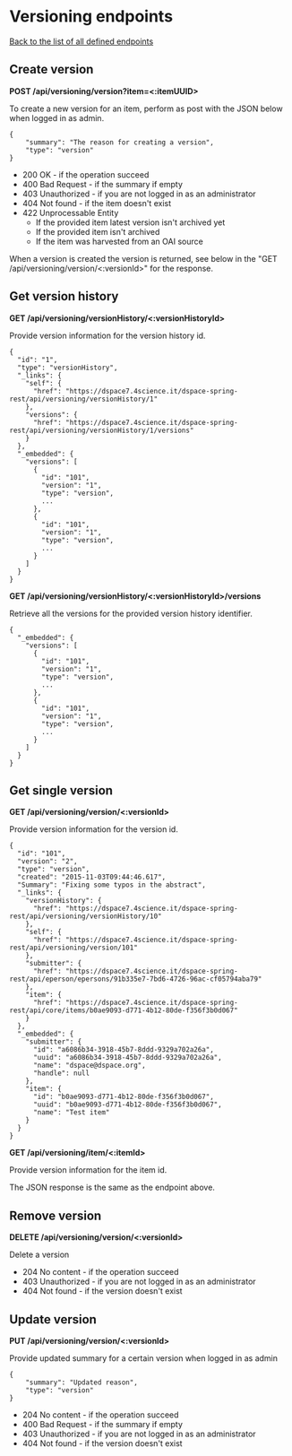 # Versioning endpoints

[Back to the list of all defined endpoints](endpoints.md)

## Create version

**POST /api/versioning/version?item=<:itemUUID>**

To create a new version for an item, perform as post with the JSON below when logged in as admin.

```
{
    "summary": "The reason for creating a version",
    "type": "version"
}
```

* 200 OK - if the operation succeed
* 400 Bad Request - if the summary if empty 
* 403 Unauthorized - if you are not logged in as an administrator
* 404 Not found - if the item doesn't exist
* 422 Unprocessable Entity 
    - If the provided item latest version isn't archived yet 
    - If the provided item isn't archived
    - If the item was harvested from an OAI source
    
When a version is created the version is returned, see below in the "GET /api/versioning/version/<:versionId>" for the response.

## Get version history

**GET /api/versioning/versionHistory/<:versionHistoryId>**

Provide version information for the version history id.

```
{
  "id": "1",
  "type": "versionHistory",
  "_links": {
    "self": {
      "href": "https://dspace7.4science.it/dspace-spring-rest/api/versioning/versionHistory/1"
    },
    "versions": {
      "href": "https://dspace7.4science.it/dspace-spring-rest/api/versioning/versionHistory/1/versions"
    }
  },
  "_embedded": {
    "versions": [
      {
        "id": "101",
        "version": "1",
        "type": "version",
        ...
      },
      {
        "id": "101",
        "version": "1",
        "type": "version",
        ...
      }
    ]
  }
}
```

**GET /api/versioning/versionHistory/<:versionHistoryId>/versions**

Retrieve all the versions for the provided version history identifier.

```
{
  "_embedded": {
    "versions": [
      {
        "id": "101",
        "version": "1",
        "type": "version",
        ...
      },
      {
        "id": "101",
        "version": "1",
        "type": "version",
        ...
      }
    ]
  }
}
```

## Get single version

**GET /api/versioning/version/<:versionId>**

Provide version information for the version id.

```
{
  "id": "101",
  "version": "2",
  "type": "version",
  "created": "2015-11-03T09:44:46.617",
  "Summary": "Fixing some typos in the abstract",
  "_links": {
    "versionHistory": {
      "href": "https://dspace7.4science.it/dspace-spring-rest/api/versioning/versionHistory/10"
    },
    "self": {
      "href": "https://dspace7.4science.it/dspace-spring-rest/api/versioning/version/101"
    },
    "submitter": {
      "href": "https://dspace7.4science.it/dspace-spring-rest/api/eperson/epersons/91b335e7-7bd6-4726-96ac-cf05794aba79"
    },
    "item": {
      "href": "https://dspace7.4science.it/dspace-spring-rest/api/core/items/b0ae9093-d771-4b12-80de-f356f3b0d067"
    }
  },
  "_embedded": {
    "submitter": {
      "id": "a6086b34-3918-45b7-8ddd-9329a702a26a",
      "uuid": "a6086b34-3918-45b7-8ddd-9329a702a26a",
      "name": "dspace@dspace.org",
      "handle": null
    },
    "item": {
      "id": "b0ae9093-d771-4b12-80de-f356f3b0d067",
      "uuid": "b0ae9093-d771-4b12-80de-f356f3b0d067",
      "name": "Test item"
    }
  }
}
```


**GET /api/versioning/item/<:itemId>**

Provide version information for the item id.

The JSON response is the same as the endpoint above.


## Remove version

**DELETE /api/versioning/version/<:versionId>**

Delete a version

* 204 No content - if the operation succeed
* 403 Unauthorized - if you are not logged in as an administrator
* 404 Not found - if the version doesn't exist

## Update version

**PUT /api/versioning/version/<:versionId>**

Provide updated summary for a certain version when logged in as admin

```
{
    "summary": "Updated reason",
    "type": "version"
}
```

* 204 No content - if the operation succeed
* 400 Bad Request - if the summary if empty 
* 403 Unauthorized - if you are not logged in as an administrator
* 404 Not found - if the version doesn't exist